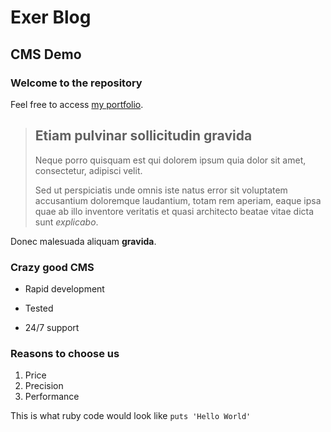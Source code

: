 Exer Blog
=========

CMS Demo
--------

### Welcome to the repository 

Feel free to access [my portfolio](http://google.com).

> ## Etiam pulvinar sollicitudin gravida
>
> Neque porro quisquam est qui dolorem ipsum quia dolor sit amet, consectetur, adipisci velit.
>
> Sed ut perspiciatis unde omnis iste natus error sit voluptatem accusantium doloremque laudantium, totam rem aperiam, eaque ipsa quae ab illo inventore veritatis et quasi architecto beatae vitae dicta sunt *explicabo*.

Donec malesuada aliquam **gravida**.

### Crazy good CMS
* Rapid development
+ Tested
- 24/7 support

### Reasons to choose us 
1. Price
2. Precision
3. Performance

This is what ruby code would look like `puts 'Hello World'`